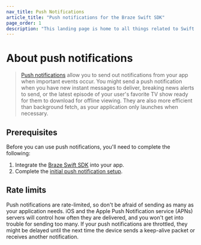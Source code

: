 ```yaml
---
nav_title: Push Notifications
article_title: "Push notifications for the Braze Swift SDK"
page_order: 1
description: "This landing page is home to all things related to Swift push customization."
---
```


# About push notifications

> [Push notifications]({{site.baseurl}}/user_guide/message_building_by_channel/push/about/) allow you to send out notifications from your app when important events occur. You might send a push notification when you have new instant messages to deliver, breaking news alerts to send, or the latest episode of your user's favorite TV show ready for them to download for offline viewing. They are also more efficient than background fetch, as your application only launches when necessary.

## Prerequisites

Before you can use push notifications, you'll need to complete the following:

1. Integrate the [Braze Swift SDK]({{site.baseurl}}/developer_guide/platform_integration_guides/swift/sdk_integration/) into your app.
2. Complete the [initial push notification setup]({{site.baseurl}}/developer_guide/platform_integration_guides/swift/push_notifications/initial_setup).

## Rate limits

Push notifications are rate-limited, so don't be afraid of sending as many as your application needs. iOS and the Apple Push Notification service (APNs) servers will control how often they are delivered, and you won't get into trouble for sending too many. If your push notifications are throttled, they might be delayed until the next time the device sends a keep-alive packet or receives another notification.